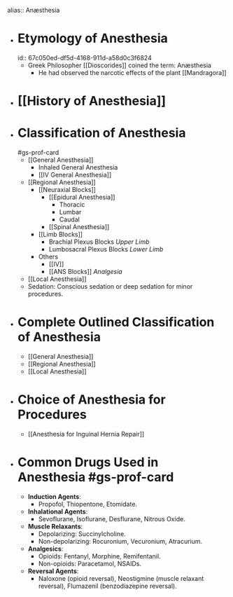 alias:: Anæsthesia

- # Etymology of Anesthesia
  id:: 67c050ed-df5d-4168-911d-a58d0c3f6824
	- Greek Philosopher [[Dioscorides]] coined the term: Anæsthesia
		- He had observed the narcotic effects of the plant [[Mandragora]]
- # [[History of Anesthesia]]
- # Classification of Anesthesia
  #gs-prof-card
	- [[General Anesthesia]]
		- Inhaled General Anesthesia
		- [[IV General Anesthesia]]
	- [[Regional Anesthesia]]
		- [[Neuraxial Blocks]]
			- [[Epidural Anesthesia]]
				- Thoracic
				- Lumbar
				- Caudal
			- [[Spinal Anesthesia]]
		- [[Limb Blocks]]
			- Brachial Plexus Blocks
			  *Upper Limb*
			- Lumbosacral Plexus Blocks
			  *Lower Limb*
		- Others
			- [[IV]]
			- [[ANS Blocks]]
			  *Analgesia*
	- [[Local Anesthesia]]
	- Sedation: Conscious sedation or deep sedation for minor procedures.
- # Complete Outlined Classification of Anesthesia
	- [[General Anesthesia]]
	- [[Regional Anesthesia]]
	- [[Local Anesthesia]]
- # Choice of Anesthesia for Procedures
	- [[Anesthesia for Inguinal Hernia Repair]]
- # Common Drugs Used in Anesthesia #gs-prof-card
	- **Induction Agents**:
		- Propofol, Thiopentone, Etomidate.
	- **Inhalational Agents**:
		- Sevoflurane, Isoflurane, Desflurane, Nitrous Oxide.
	- **Muscle Relaxants**:
		- Depolarizing: Succinylcholine.
		- Non-depolarizing: Rocuronium, Vecuronium, Atracurium.
	- **Analgesics**:
		- Opioids: Fentanyl, Morphine, Remifentanil.
		- Non-opioids: Paracetamol, NSAIDs.
	- **Reversal Agents**:
		- Naloxone (opioid reversal), Neostigmine (muscle relaxant reversal), Flumazenil (benzodiazepine reversal).